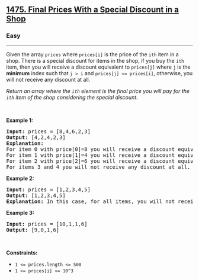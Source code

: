 <h2><a href="https://leetcode.com/problems/final-prices-with-a-special-discount-in-a-shop/">1475. Final Prices With a Special Discount in a Shop</a></h2><h3>Easy</h3><hr><div><p>Given the array <code>prices</code> where <code>prices[i]</code> is the price of the <code>ith</code> item in a shop. There is a special discount for items in the shop, if you buy the <code>ith</code> item, then you will receive a discount equivalent to <code>prices[j]</code> where <code>j</code> is the <strong>minimum</strong>&nbsp;index such that <code>j &gt; i</code> and <code>prices[j] &lt;= prices[i]</code>, otherwise, you will not receive any discount at all.</p>

<p><em>Return an array where the <code>ith</code> element is the final price you will pay for the <code>ith</code> item of the shop considering the special discount.</em></p>

<p>&nbsp;</p>
<p><strong>Example 1:</strong></p>

<pre><strong>Input:</strong> prices = [8,4,6,2,3]
<strong>Output:</strong> [4,2,4,2,3]
<strong>Explanation:</strong>&nbsp;
For item 0 with price[0]=8 you will receive a discount equivalent to prices[1]=4, therefore, the final price you will pay is 8 - 4 = 4.&nbsp;
For item 1 with price[1]=4 you will receive a discount equivalent to prices[3]=2, therefore, the final price you will pay is 4 - 2 = 2.&nbsp;
For item 2 with price[2]=6 you will receive a discount equivalent to prices[3]=2, therefore, the final price you will pay is 6 - 2 = 4.&nbsp;
For items 3 and 4 you will not receive any discount at all.
</pre>

<p><strong>Example 2:</strong></p>

<pre><strong>Input:</strong> prices = [1,2,3,4,5]
<strong>Output:</strong> [1,2,3,4,5]
<strong>Explanation:</strong> In this case, for all items, you will not receive any discount at all.
</pre>

<p><strong>Example 3:</strong></p>

<pre><strong>Input:</strong> prices = [10,1,1,6]
<strong>Output:</strong> [9,0,1,6]
</pre>

<p>&nbsp;</p>
<p><strong>Constraints:</strong></p>

<ul>
	<li><code>1 &lt;= prices.length &lt;= 500</code></li>
	<li><code>1 &lt;= prices[i] &lt;= 10^3</code></li>
</ul>
</div>